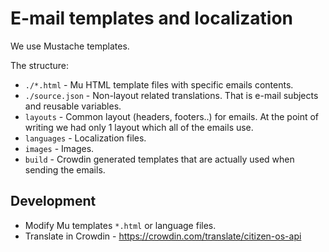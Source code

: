 # E-mail templates and localization

We use Mustache templates.

The structure:

* `./*.html` - Mu HTML template files with specific emails contents.
* `./source.json` - Non-layout related translations. That is e-mail subjects and reusable variables.
* `layouts` - Common layout (headers, footers..) for emails. At the point of writing we had only 1 layout which all of the emails use.
* `languages` - Localization files.
* `images` - Images.
* `build` - Crowdin generated templates that are actually used when sending the emails.


## Development

* Modify Mu templates `*.html` or language files.
* Translate in Crowdin - https://crowdin.com/translate/citizen-os-api